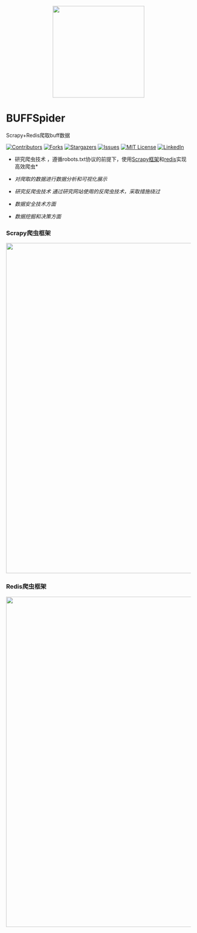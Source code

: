 <p align="center">
<a href = "https://buff.163.com/"><img src="https://p1.ssl.qhimg.com/t013958b6d32365da7b.png" width="250" /></a>
</p>


# BUFFSpider

Scrapy+Redis爬取buff数据

[![Contributors][contributors-shield]][contributors-url]
[![Forks][forks-shield]][forks-url]
[![Stargazers][stars-shield]][stars-url]
[![Issues][issues-shield]][issues-url]
[![MIT License][license-shield]][license-url]
[![LinkedIn][linkedin-shield]][linkedin-url]
<br />

- 研究爬虫技术 ，遵循robots.txt协议的前提下，使用<u>Scrapy框架</u>和<u>redis</u>实现高效爬虫*

- *对爬取的数据进行数据分析和可视化展示*

- *研究反爬虫技术 通过研究网站使用的反爬虫技术，采取措施绕过*

- *数据安全技术方面*

- *数据挖掘和决策方面*

  

### Scrapy爬虫框架

<p align="center">
<img src="https://i-blog.csdnimg.cn/blog_migrate/a7249f2a50d496763ca2da57a47d7954.png" width ="900"/>
</p>


### Redis爬虫框架


<p align="center">
<img src="https://cache.yisu.com/upload/information/20200309/28/3420.jpg" width ="900"/>
</p>

<!-- links -->

[your-project-path]:shaojintian/Best_README_template
[contributors-shield]: https://img.shields.io/github/contributors/shaojintian/Best_README_template.svg?style=flat-square
[contributors-url]: https://github.com/shaojintian/Best_README_template/graphs/contributors
[forks-shield]: https://img.shields.io/github/forks/shaojintian/Best_README_template.svg?style=flat-square
[forks-url]: https://github.com/shaojintian/Best_README_template/network/members
[stars-shield]: https://img.shields.io/github/stars/shaojintian/Best_README_template.svg?style=flat-square
[stars-url]: https://github.com/shaojintian/Best_README_template/stargazers
[issues-shield]: https://img.shields.io/github/issues/shaojintian/Best_README_template.svg?style=flat-square
[issues-url]: https://img.shields.io/github/issues/shaojintian/Best_README_template.svg
[license-shield]: https://img.shields.io/github/license/shaojintian/Best_README_template.svg?style=flat-square
[license-url]: https://github.com/shaojintian/Best_README_template/blob/master/LICENSE.txt
[linkedin-shield]: https://img.shields.io/badge/-LinkedIn-black.svg?style=flat-square&logo=linkedin&colorB=555
[linkedin-url]: https://linkedin.com/in/shaojintian
